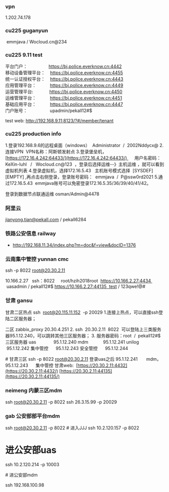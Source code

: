 ### vpn
1.202.74.178



### cu225 guganyun
 emmjava / Wocloud.cn@234

### cu225 9.11 test
平台门户：                 https://bj.police.everknow.cn:4442  
移动设备管理平台：    https://bj.police.everknow.cn:4455  
统一认证授权平台：    https://bj.police.everknow.cn:4443  
应用管理平台：           https://bj.police.everknow.cn:4449  
运营管理平台:             https://bj.police.everknow.cn:4450  
运维管理平台：           https://bj.police.everknow.cn:4451  
基础应用平台：           https://bj.police.everknow.cn:4447  
门户账号：                  upadmin/pekall12#$

test web:
http://192.168.9.11:8123/?#/member/tenant

### cu225 production info

1.登录192.168.9.6的远程桌面（windows）  Administrator  /  2002Nddycx@
2.连接VPN  VPN名称：阿斯顿发射点
3.登录堡垒机，[https://172.16.4.242:64433/](https://172.16.4.242:64433/)      用户名密码：KeXin-luhl   /   Wocloud.cn@123  ，登录后选择运维--》主机运维 ，就可以看到虚拟机列表
4.登录虚拟机，选择172.16.5.43   主机账号模式选择  [SYSDEF][EMPTY] ,再点击右侧登录，登录账号密码：  emmjava  /  P@ssw0rd2021
5.通过172.16.5.43  emmjava账号可以免密登录172.16.5.35/36/39/40/41/42。

登录到数据节点联通运维 osman/Admin@4478

### 阿里云
jianyong.tian@pekall.com / pekall6284


### 铁路公安信息 railway
- http://192.168.11.34/index.php?m=doc&f=view&docID=1376

### 云南集中管控 yunnan cmc
ssh -p 8022 root@20.30.2.11

10.166.2.27   ssh：8022     root/hzih2018root 
https://10.166.2.27:4434   uasadmin / pekall12#$
https://10.166.2.27:44135  test / 123qwe!@#

### 甘肃 gansu
甘肃二区热点
ssh  root@20.115.11.152  -p 20029
1.连接上热点，可以直接ssh登陆二区服务器；

二区
zabbix_proxy 20.30.4.251
2. ssh  20.30.2.11  8022  可以登陆上三类服务器95.1.12.240，可以跳转其他三区服务器；
3. 服务器密码：root  /  pekall12#$
三区服务器
uas              95.1.12.240
mdm            95.1.12.241
unilog           95.1.12.242
集中管控      95.1.12.243
安全管控      95.1.12.244  

# 甘肃三区
ssh -p 8022 root@20.30.2.11
登录uas之后
95.1.12.241       mdm，
95.1.12.243      集中管控
甘肃web: 
[https://20.30.2.11:4432](https://20.30.2.11:4432/)
[https://20.30.2.11:44135](https://20.30.2.11:44135/)

###  neimeng 内蒙三区mdm

ssh root@20.30.2.11 -p 8022
ssh 26.3.15.99 -p 20029

### gab 公安部部平台mdm
ssh root@20.30.2.11 -p 8022
# 进入JJJ
ssh 10.2.120.157 -p 8022

# 进公安部uas

ssh 10.2.120.214 -p 10003

# 进公安部mdm

ssh 192.168.100.98